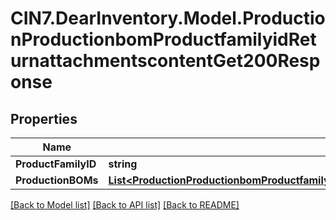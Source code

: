 # CIN7.DearInventory.Model.ProductionProductionbomProductfamilyidReturnattachmentscontentGet200Response

## Properties

| Name                | Type                                                                                                                                                                                                                  | Description | Notes      |
| ------------------- | --------------------------------------------------------------------------------------------------------------------------------------------------------------------------------------------------------------------- | ----------- | ---------- |
| **ProductFamilyID** | **string**                                                                                                                                                                                                            |             | [optional] |
| **ProductionBOMs**  | [**List&lt;ProductionProductionbomProductfamilyidReturnattachmentscontentGet200ResponseProductionBOMsInner&gt;**](ProductionProductionbomProductfamilyidReturnattachmentscontentGet200ResponseProductionBOMsInner.md) |             | [optional] |

[[Back to Model list]](../README.md#documentation-for-models) [[Back to API list]](../README.md#documentation-for-api-endpoints) [[Back to README]](../README.md)
